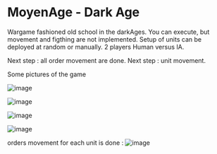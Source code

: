 # MoyenAge - Dark Age
Wargame fashioned old school in the darkAges. You can execute, but movement and figthing are 
not implemented.  Setup of units can be deployed at random or manually. 2 players Human versus
IA.

Next step : all order movement are done. Next step : unit movement.


Some pictures of the game

![image](https://github.com/user-attachments/assets/eb0720bd-ea9f-4f2b-bcdb-2b55e2c8e319)


![image](https://github.com/user-attachments/assets/35dd166d-94e3-44fe-8765-ea6d8f3866b9)

![image](https://github.com/user-attachments/assets/042582eb-4936-4f64-8de0-85fa4fdbd475)

![image](https://github.com/user-attachments/assets/468fbfa0-d2c4-434c-88a2-988c4f948a37)

orders movement for each unit is done :
![image](https://github.com/user-attachments/assets/eadd40b4-5dc8-4c95-8a6e-1668f2d4b95d)






